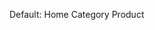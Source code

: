 Default:
<ngx-breadcrumb>
  <ngx-item>Home</ngx-item>
  <ngx-item>Category</ngx-item>
  <ngx-item active>Product</ngx-item>
</ngx-breadcrumb>